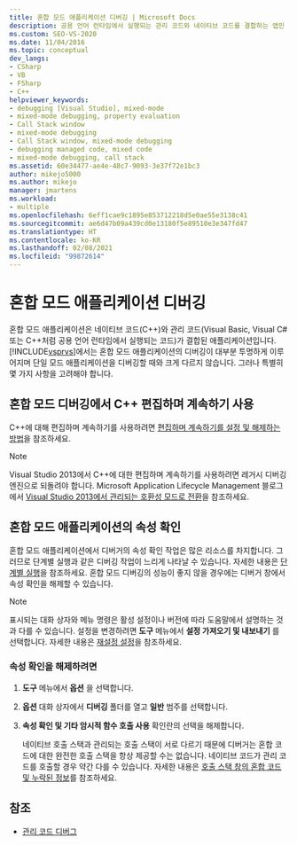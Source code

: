 ```yaml
---
title: 혼합 모드 애플리케이션 디버깅 | Microsoft Docs
description: 공용 언어 런타임에서 실행되는 관리 코드와 네이티브 코드를 결합하는 앱인 혼합 모드 애플리케이션을 Visual Studio에서 디버그합니다.
ms.custom: SEO-VS-2020
ms.date: 11/04/2016
ms.topic: conceptual
dev_langs:
- CSharp
- VB
- FSharp
- C++
helpviewer_keywords:
- debugging [Visual Studio], mixed-mode
- mixed-mode debugging, property evaluation
- Call Stack window
- mixed-mode debugging
- Call Stack window, mixed-mode debugging
- debugging managed code, mixed code
- mixed-mode debugging, call stack
ms.assetid: 60e34477-ae4e-48c7-9093-3e37f72e1bc3
author: mikejo5000
ms.author: mikejo
manager: jmartens
ms.workload:
- multiple
ms.openlocfilehash: 6eff1cae9c1895e853712218d5e0ae55e3138c41
ms.sourcegitcommit: ae6d47b09a439cd0e13180f5e89510e3e347fd47
ms.translationtype: HT
ms.contentlocale: ko-KR
ms.lasthandoff: 02/08/2021
ms.locfileid: "99872614"
---
```

# <a name="debugging-mixed-mode-applications"></a>혼합 모드 애플리케이션 디버깅
혼합 모드 애플리케이션은 네이티브 코드(C++)와 관리 코드(Visual Basic, Visual C# 또는 C++처럼 공용 언어 런타임에서 실행되는 코드)가 결합된 애플리케이션입니다. [!INCLUDE[vsprvs](../code-quality/includes/vsprvs_md.md)]에서는 혼합 모드 애플리케이션의 디버깅이 대부분 투명하게 이루어지며 단일 모드 애플리케이션을 디버깅할 때와 크게 다르지 않습니다. 그러나 특별히 몇 가지 사항을 고려해야 합니다.

## <a name="enable-c-edit-and-continue-in-mixed-mode-debugging"></a>혼합 모드 디버깅에서 C++ 편집하며 계속하기 사용

C++에 대해 편집하며 계속하기를 사용하려면 [편집하며 계속하기를 설정 및 해제하는 방법](../debugger/how-to-enable-and-disable-edit-and-continue.md)을 참조하세요.

> [!NOTE]
> Visual Studio 2013에서 C++에 대한 편집하며 계속하기를 사용하려면 레거시 디버깅 엔진으로 되돌려야 합니다. Microsoft Application Lifecycle Management 블로그에서 [Visual Studio 2013에서 관리되는 호환성 모드로 전환](https://devblogs.microsoft.com/devops/switching-to-managed-compatibility-mode-in-visual-studio-2013/)을 참조하세요.

## <a name="property-evaluation-in-mixed-mode-applications"></a>혼합 모드 애플리케이션의 속성 확인
 혼합 모드 애플리케이션에서 디버거의 속성 확인 작업은 많은 리소스를 차지합니다. 그러므로 단계별 실행과 같은 디버깅 작업이 느리게 나타날 수 있습니다. 자세한 내용은 [단계별 실행](/previous-versions/visualstudio/visual-studio-2010/ek13f001(v=vs.100))을 참조하세요. 혼합 모드 디버깅의 성능이 좋지 않을 경우에는 디버거 창에서 속성 확인을 해제할 수 있습니다.

> [!NOTE]
> 표시되는 대화 상자와 메뉴 명령은 활성 설정이나 버전에 따라 도움말에서 설명하는 것과 다를 수 있습니다. 설정을 변경하려면 **도구** 메뉴에서 **설정 가져오기 및 내보내기** 를 선택합니다. 자세한 내용은 [재설정 설정](../ide/environment-settings.md#reset-settings)을 참조하세요.

### <a name="to-turn-off-property-evaluation"></a>속성 확인을 해제하려면

1. **도구** 메뉴에서 **옵션** 을 선택합니다.

2. **옵션** 대화 상자에서 **디버깅** 폴더를 열고 **일반** 범주를 선택합니다.

3. **속성 확인 및 기타 암시적 함수 호출 사용** 확인란의 선택을 해제합니다.

   네이티브 호출 스택과 관리되는 호출 스택이 서로 다르기 때문에 디버거는 혼합 코드에 대한 완전한 호출 스택을 항상 제공할 수는 없습니다. 네이티브 코드가 관리 코드를 호출할 경우 약간 다를 수 있습니다. 자세한 내용은 [호출 스택 창의 혼합 코드 및 누락된 정보](../debugger/mixed-code-and-missing-information-in-the-call-stack-window.md)를 참조하세요.

## <a name="see-also"></a>참조

- [관리 코드 디버그](../debugger/debugging-managed-code.md)